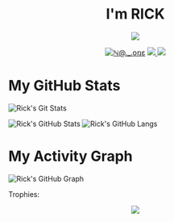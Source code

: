 <h1 align="center"> I'm RICK</h1>
</p>
<p align="center">
<img src="https://readme-typing-svg.herokuapp.com?color=1C71FA&width=420&lines=no+one%E2%9C%8C%EF%B8%8F; ℕ@+.+_+.+օռɛ %E2%9D%A4%EF%B8%8F">
</p>
<p align="center">
  <a href="https://t.me/ricks_005"><img src="https://i.pinimg.com/564x/36/22/f1/3622f109b2f10349c042f606402cd863.jpg" alt="ℕ@._.օռɛ"></a>
  
  
  
  <a href="https://telegram.me/ricks_005">
    <img src="https://img.shields.io/badge/Telegram-blue?style=for-the-badge&logo=telegram"/>
  </a>  
 </a>
  <a href="https://github.com/rick40096">
    <img src="https://img.shields.io/github/followers/h0daka?label=GitHub&logo=github&style=for-the-badge&color=green"/>
  </a>

# My GitHub Stats

![Rick's Git Stats](https://github-readme-stats.vercel.app/api?username=rick40096&include_all_commits=true&count_private=true&theme=highcontrast)

![Rick's GitHub Stats](https://github-readme-streak-stats.herokuapp.com?user=ℕ@._.օռɛ&theme=tokyonight)
![Rick's GitHub Langs](https://github-readme-stats.vercel.app/api/top-langs/?username=rick40096&theme=tokyonight&layout=compact&langs_count=6)

# My Activity Graph 

![Rick's GitHub Graph](https://activity-graph.herokuapp.com/graph?username=rick40096&custom_title=My%20Graph&bg_color=241732&line=f20f80&color=f52f91&point=fdf5ea&hide_border=true&area=false&area_color=fdf5ea)

Trophies:  
<div align="center"><img src="https://github-profile-trophy.vercel.app/?username=rick40096&theme=dracula&count_private=true"></div>



